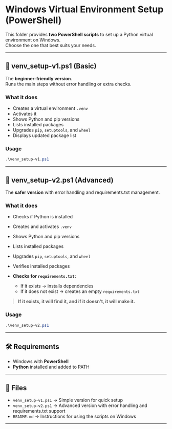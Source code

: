 # Windows Virtual Environment Setup (PowerShell)

This folder provides **two PowerShell scripts** to set up a Python virtual environment on Windows.  
Choose the one that best suits your needs.

---

## 📌 venv_setup-v1.ps1 (Basic)

The **beginner-friendly version**.  
Runs the main steps without error handling or extra checks.

### What it does
- Creates a virtual environment `.venv`
- Activates it
- Shows Python and pip versions
- Lists installed packages
- Upgrades `pip`, `setuptools`, and `wheel`
- Displays updated package list

### Usage
```powershell
.\venv_setup-v1.ps1
````

---

## 📌 venv\_setup-v2.ps1 (Advanced)

The **safer version** with error handling and requirements.txt management.

### What it does

* Checks if Python is installed
* Creates and activates `.venv`
* Shows Python and pip versions
* Lists installed packages
* Upgrades `pip`, `setuptools`, and `wheel`
* Verifies installed packages
* **Checks for `requirements.txt`:**

  * If it exists → installs dependencies
  * If it does not exist → creates an empty `requirements.txt`

> **If it exists, it will find it, and if it doesn't, it will make it.**

### Usage

```powershell
.\venv_setup-v2.ps1
```

---

## 🛠 Requirements

* Windows with **PowerShell**
* **Python** installed and added to PATH

---

## 📂 Files

* `venv_setup-v1.ps1` → Simple version for quick setup
* `venv_setup-v2.ps1` → Advanced version with error handling and requirements.txt support
* `README.md` → Instructions for using the scripts on Windows

---
